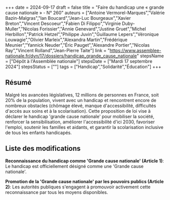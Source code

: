 +++
date = 2024-09-17
draft = false
title = "Faire du handicap une « grande cause nationale » - N° 260"
auteurs = ["Antoine Vermorel-Marques","Valérie Bazin-Malgras","Ian Boucard","Jean-Luc Bourgeaux","Xavier Breton","Vincent Descoeur","Fabien Di Filippo","Virginie Duby-Muller","Nicolas Forissier","Annie Genevard","Justine Gruet","Michel Herbillon","Patrick Hetzel","Philippe Juvin","Guillaume Lepers","Véronique Louwagie","Olivier Marleix","Alexandra Martin","Frédérique Meunier","Yannick Neuder","Éric Pauget","Alexandre Portier","Nicolas Ray","Vincent Rolland","Jean-Pierre Taite"]
link = "https://www.assemblee-nationale.fr/dyn/17/dossiers/handicap_grande_cause_nationale"
stepsName = ["Dépôt à l'Assemblée nationale"]
stepsDate = ["Mardi 17 septembre 2024"]
stepsStatus = [""]
tags = ["Handicap","Solidarité","Éducation"]
+++

## Résumé

Malgré les avancées législatives, 12 millions de personnes en France, soit 20% de la population, vivent avec un handicap et rencontrent encore de nombreux obstacles (chômage élevé, manque d'accessibilité, difficultés d'accès aux soins et à la scolarisation). Cette proposition de loi vise à déclarer le handicap 'grande cause nationale' pour mobiliser la société, renforcer la sensibilisation, améliorer l'accessibilité d'ici 2030, favoriser l'emploi, soutenir les familles et aidants, et garantir la scolarisation inclusive de tous les enfants handicapés.

## Liste des modifications

**Reconnaissance du handicap comme 'Grande cause nationale' (Article 1)**: Le handicap est officiellement désigné comme une 'Grande cause nationale'.

**Promotion de la 'Grande cause nationale' par les pouvoirs publics (Article 2)**: Les autorités publiques s'engagent à promouvoir activement cette reconnaissance par tous les moyens disponibles.
